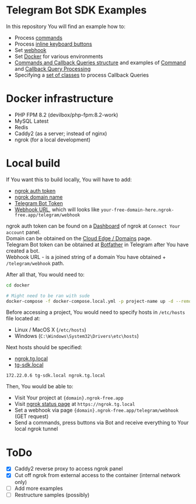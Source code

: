# Telegram Bot SDK Examples

In this repository You will find an example how to:
- Process [commands](./application/app/Http/Controllers/Telegram/WebhookController.php#L51)
- Process [inline keyboard buttons](./application/app/Http/Controllers/Telegram/WebhookController.php#L35-49)
- Set [webhook](./application/app/Http/Controllers/Telegram/WebhookController.php#L17)
- Set [Docker](./docker) for various environments
- [Commands and Callback Queries structure](./application/app/Telegram) and examples of [Command](./application/app/Telegram/Commands/StartCommand.php) and [Callback Query Processing](./application/app/Telegram/Queries/RandomNumberQuery.php)
- Specifying a [set of classes](./application/config/telegram.php#L43) to process Callback Queries

# Docker infrastructure
- PHP FPM 8.2 (devilbox/php-fpm:8.2-work)
- MySQL Latest
- Redis
- Caddy2 (as a server; instead of nginx)
- ngrok (for a local development)

# Local build
If You want this to build locally, You will have to add:
- [ngrok auth token](./docker/global/services/ngrok/config.yml#L3)
- [ngrok domain name](./docker/global/services/ngrok/config.yml#L9)
- [Telegram Bot Token](./application/.env#L61)
- [Webhook URL](./application/.env#L62), which will looks like `your-free-domain-here.ngrok-free.app/telegram/webhook`

ngrok auth token can be found on a [Dashboard](https://dashboard.ngrok.com/) of ngrok at `Connect Your account` panel.  
Domain can be obtained on the [Cloud Edge / Domains](https://dashboard.ngrok.com/cloud-edge/domains) page.  
Telegram Bot token can be obtained at [Botfather](https://t.me/BotFather) in Telegram after You have created a bot.     
Webhook URL - is a joined string of a domain You have obtained + `/telegram/webhook` path.

After all that, You would need to:
```bash
cd docker

# Might need to be ran with sude
docker-compose -f docker-compose.local.yml -p project-name up -d --remove-orphans --build
```

Before accessing a project, You would need to specify hosts in `/etc/hosts` file located at:    
- Linux / MacOS X (`/etc/hosts`)
- Windows (`C:\Windows\System32\Drivers\etc\hosts`)

Next hosts should be specified: 
- [ngrok.tg.local](https://ngrok.tg.local)
- [tg-sdk.local](https://tg-sdk.local)

```shell
172.22.0.6 tg-sdk.local ngrok.tg.local
```

Then, You would be able to:
- Visit Your project at `{domain}.ngrok-free.app`
- Visit [ngrok status page](https://ngrok.tg.local) at `https://ngrok.tg.local`
- Set a webhook via page `{domain}.ngrok-free.app/telegram/webhook` (GET request)
- Send a commands, press buttons via Bot and receive everything to Your local ngrok tunnel


# ToDo
- [x] Caddy2 reverse proxy to access ngrok panel
- [x] Cut off ngrok from external access to the container (internal network only)
- [ ] Add more examples
- [ ] Restructure samples (possibly)
